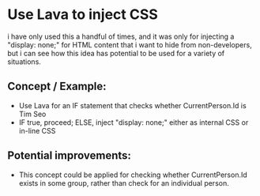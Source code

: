 # Use Lava to inject CSS
i have only used this a handful of times, and it was only for injecting a "display: none;" for HTML content that i want to hide from non-developers, but i can see how this idea has potential to be used for a variety of situations.

## Concept / Example:
- Use Lava for an IF statement that checks whether CurrentPerson.Id is Tim Seo
- IF true, proceed; ELSE, inject "display: none;" either as internal CSS or in-line CSS

## Potential improvements:
- This concept could be applied for checking whether CurrentPerson.Id exists in some group, rather than check for an individual person.